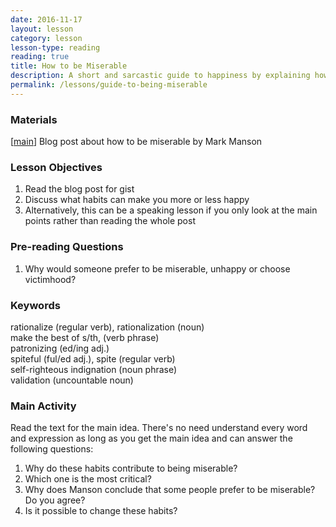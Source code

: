 ```yaml
---
date: 2016-11-17
layout: lesson
category: lesson
lesson-type: reading
reading: true
title: How to be Miserable
description: A short and sarcastic guide to happiness by explaining how to not be happy
permalink: /lessons/guide-to-being-miserable
---
```

### Materials 

[<a href="https://markmanson.net/the-guide-to-being-miserable" target="_blank">main</a>] Blog post about how to be miserable by Mark Manson  

### Lesson Objectives 

1. Read the blog post for gist 
2. Discuss what habits can make you more or less happy 
3. Alternatively, this can be a speaking lesson if you only look at the main points rather than reading the whole post

### Pre-reading Questions 

1. Why would someone prefer to be miserable, unhappy or choose victimhood?  

### Keywords 

rationalize (regular verb), rationalization (noun)  
make the best of s/th, (verb phrase)  
patronizing (ed/ing adj.)  
spiteful (ful/ed adj.), spite (regular verb)  
self-righteous indignation (noun phrase)  
validation (uncountable noun)  

### Main Activity 

Read the text for the main idea. There's no need understand every word and expression as long as you get the main idea and can answer the following questions: 

1. Why do these habits contribute to being miserable? 
2. Which one is the most critical? 
3. Why does Manson conclude that some people prefer to be miserable? Do you agree? 
4. Is it possible to change these habits? 